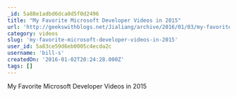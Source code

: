 ```yaml
---
_id: 5a88e1adbd6dca0d5f0d2496
title: "My Favorite Microsoft Developer Videos in 2015"
url: 'http://geekswithblogs.net/Jialiang/archive/2016/01/03/my-favorite-microsoft-developer-videos-in-2015.aspx'
category: videos
slug: 'my-favorite-microsoft-developer-videos-in-2015'
user_id: 5a83ce59d6eb0005c4ecda2c
username: 'bill-s'
createdOn: '2016-01-02T20:24:28.000Z'
tags: []
---
```


My Favorite Microsoft Developer Videos in 2015
